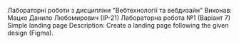 Лабораторні роботи з дисципліни "Вебтехнології та вебдизайн"
Виконав: Мацко Данило Любомирович (ІР-21)
Лабораторна робота №1 (Варіант 7)
Simple landing page
Description: Create a landing page following the given design (Figma).